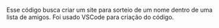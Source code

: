Esse código busca criar um site para sorteio de um nome dentro de uma lista de amigos.
Foi usado VSCode para criação do código.
